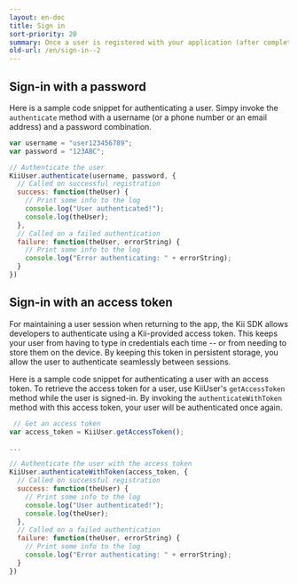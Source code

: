 ```yaml
---
layout: en-doc
title: Sign in
sort-priority: 20
summary: Once a user is registered with your application (after completing the user verification process when required), the user can sign in with their username, phone number, or email address.
old-url: /en/sign-in--2
---
```


## Sign-in with a password

Here is a sample code snippet for authenticating a user.  Simpy invoke the `authenticate` method with a username (or a phone number or an email address) and a password combination.


```javascript
var username = "user123456789";
var password = "123ABC";

// Authenticate the user
KiiUser.authenticate(username, password, {
  // Called on successful registration
  success: function(theUser) {
    // Print some info to the log
    console.log("User authenticated!");
    console.log(theUser);
  },
  // Called on a failed authentication
  failure: function(theUser, errorString) {
    // Print some info to the log
    console.log("Error authenticating: " + errorString);
  }
})
```

## Sign-in with an access token

For maintaining a user session when returning to the app, the Kii SDK allows developers to authenticate using a Kii-provided access token. This keeps your user from having to type in credentials each time -- or from needing to store them on the device. By keeping this token in persistent storage, you allow the user to authenticate seamlessly between sessions.

Here is a sample code snippet for authenticating a user with an access token.  To retrieve the access token for a user, use KiiUser's `getAccessToken` method while the user is signed-in. By invoking the `authenticateWithToken` method with this access token, your user will be authenticated once again.


```javascript
 // Get an access token
var access_token = KiiUser.getAccessToken();

...

// Authenticate the user with the access token
KiiUser.authenticateWithToken(access_token, {
  // Called on successful registration
  success: function(theUser) {
    // Print some info to the log
    console.log("User authenticated!");
    console.log(theUser);
  },
  // Called on a failed authentication
  failure: function(theUser, errorString) {
    // Print some info to the log
    console.log("Error authenticating: " + errorString);
  }
})
```
